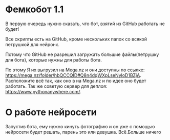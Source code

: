 # Фемкобот 1.1

В первую очередь нужно сказать, что бот, взятий из GitHub работать не будет!

Все скрипты есть на GitHub, кроме нескольких папок со всякой петрушкой для нейронк.

Потому что GitHub не разрешил загружать большие файлы(петрушку для бота), которые нужны для работы бота.

По этому Я их выгрузил на Mega.nz и они доступны по ссылке: https://mega.nz/folder/hbQCCQID#Q8n4dqWXpLseNyloD1BZjA.
Расположите всё так, как оно в на Mega.nz и по идее оно будет работать.
Так же советую сервер для деплоя: https://www.pythonanywhere.com/.

# О работе нейросети 

Запустив бота, ему нужно кинуть фотографию и он уже с помощью нейросети будет решать, парень это или девушка.
Всё.Больше ничего
